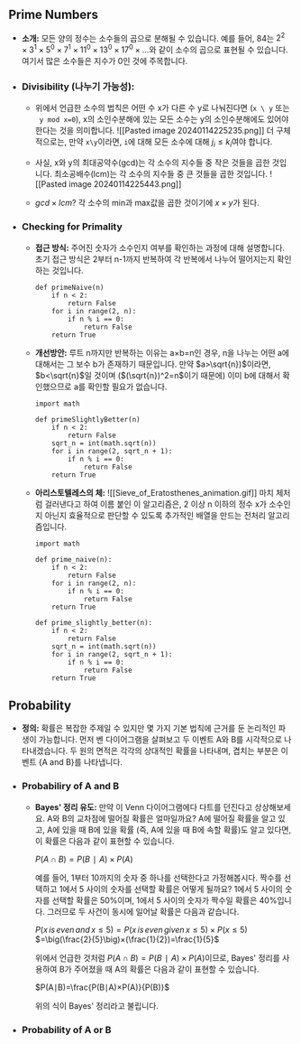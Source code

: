 ## Prime Numbers
- **소개:**
	모든 양의 정수는 소수들의 곱으로 분해될 수 있습니다. 예를 들어, 84는 $2^2×3^1×5^0×7^1×11^0×13^0×17^0×…$와 같이 소수의 곱으로 표현될 수 있습니다. 여기서 많은 소수들은 지수가 0인 것에 주목합니다.
	
- ### Divisibility (나누기 가능성):
	
	- 위에서 언급한 소수의 법칙은 어떤 수 x가 다른 수 y로 나눠진다면 (`x \ y` 또는 ` y mod x=0`), x의 소인수분해에 있는 모든 소수는 y의 소인수분해에도 있어야 한다는 것을 의미합니다. 
		  ![[Pasted image 20240114225235.png]]
		더 구체적으로는, 만약 `x\y`이라면, `i`에 대해 모든 소수에 대해 $j_i≤k_i$여야 합니다.
	    
	- 사실, x와 y의 최대공약수(gcd)는 각 소수의 지수들 중 작은 것들을 곱한 것입니다. 최소공배수(lcm)는 각 소수의 지수들 중 큰 것들을 곱한 것입니다.
	    ![[Pasted image 20240114225443.png]]
	- $gcd \times lcm$?
		각 소수의 min과 max값을 곱한 것이기에 $x \times y$가 된다.
- ### Checking for Primality
	- **접근 방식:**
		주어진 숫자가 소수인지 여부를 확인하는 과정에 대해 설명합니다. 초기 접근 방식은 2부터 n-1까지 반복하여 각 반복에서 나누어 떨어지는지 확인하는 것입니다.
		
		```run-python
		def primeNaive(n)
		    if n < 2:
		        return False
		    for i in range(2, n):
		        if n % i == 0:
		            return False
		    return True
		```
	- **개선방안:**
		루트 n까지만 반복하는 이유는 a×b=n인 경우, n을 나누는 어떤 a에 대해서는 그 보수 b가 존재하기 때문입니다. 만약 $a>\sqrt{n})$이라면, $b<\sqrt{n}$일 것이며 ($(\sqrt{n})^2=n$이기 때문에) 이미 b에 대해서 확인했으므로 a를 확인할 필요가 없습니다.
		```run-python
		import math
		
		def primeSlightlyBetter(n)
		    if n < 2:
		        return False
		    sqrt_n = int(math.sqrt(n))
		    for i in range(2, sqrt_n + 1):
		        if n % i == 0:
		            return False
		    return True
		```
	- **아리스토텔레스의 체:**
		  ![[Sieve_of_Eratosthenes_animation.gif]]
		  마치 체처럼 걸러낸다고 하여 이름 붙인 이 알고리즘은, 2 이상 n 이하의 정수 x가 소수인지 아닌지 효율적으로 판단할 수 있도록 추가적인 배열을 만드는 전처리 알고리즘입니다.
		```run-python
		import math
		
		def prime_naive(n):
		    if n < 2:
		        return False
		    for i in range(2, n):
		        if n % i == 0:
		            return False
		    return True
		
		def prime_slightly_better(n):
		    if n < 2:
		        return False
		    sqrt_n = int(math.sqrt(n))
		    for i in range(2, sqrt_n + 1):
		        if n % i == 0:
		            return False
		    return True
		```
## Probability
- **정의:**
	확률은 복잡한 주제일 수 있지만 몇 가지 기본 법칙에 근거를 둔 논리적인 파생이 가능합니다. 먼저 벤 다이어그램을 살펴보고 두 이벤트 A와 B를 시각적으로 나타내겠습니다. 두 원의 면적은 각각의 상대적인 확률을 나타내며, 겹치는 부분은 이벤트 {A and B}를 나타냅니다.
- ### Probabiliry of A and B
	- **Bayes' 정리 유도:**
		만약 이 Venn 다이어그램에다 다트를 던진다고 상상해보세요. A와 B의 교차점에 떨어질 확률은 얼마일까요? A에 떨어질 확률을 알고 있고, A에 있을 때 B에 있을 확률 (즉, A에 있을 때 B에 속할 확률)도 알고 있다면, 이 확률은 다음과 같이 표현할 수 있습니다.
		
		$P(A∩B)=P(B∣A)×P(A)$
		
		예를 들어, 1부터 10까지의 숫자 중 하나를 선택한다고 가정해봅시다. 짝수를 선택하고 1에서 5 사이의 숫자를 선택할 확률은 어떻게 될까요? 1에서 5 사이의 숫자를 선택할 확률은 50%이며, 1에서 5 사이의 숫자가 짝수일 확률은 40%입니다. 그러므로 두 사건이 동시에 일어날 확률은 다음과 같습니다.
		
		$P(x\,is\,even\,and\,x≤5)=P(x\,is\,even\,given\,x≤5)×P(x≤5)$
		$=\big(\frac{2}{5}\big)×(\frac{1}{2})=\frac{1}{5}$
		
		위에서 언급한 것처럼 $P(A∩B)=P(B∣A)×P(A)$이므로, Bayes' 정리를 사용하여 B가 주어졌을 때 A의 확률은 다음과 같이 표현할 수 있습니다.
		
		$P(A∣B)=\frac{P(B∣A)×P(A)}{P(B)}​$
		
		위의 식이 Bayes' 정리라고 불립니다.
- ### Probability of A or B
	